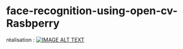 # face-recognition-using-open-cv-Rasbperry

réalisation : 
[![IMAGE ALT TEXT](http://img.youtube.com/vi/2EawdodZ9UU/0.jpg)](https://www.youtube.com/watch?v=2EawdodZ9UU"n")  
